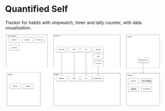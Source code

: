 # Quantified Self
Tracker for habits with stopwatch, timer and tally counter, with data visualization.


![](quantified-self.drawio.png)
